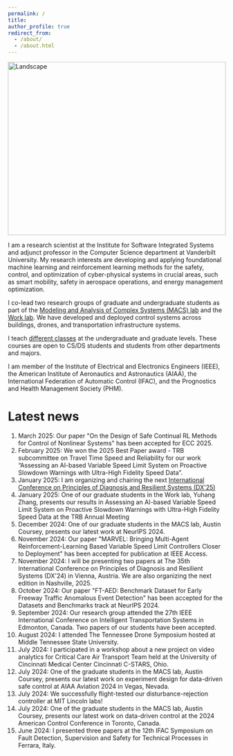 ```yaml
---
permalink: /
title: 
author_profile: true
redirect_from: 
  - /about/
  - /about.html
---
```


<img src="{{ '/images/landscape-min.jpeg' | relative_url }}" alt="Landscape" style="width: 100%; max-height: 400px; object-fit: cover;">

I am a research scientist at the Institute for Software Integrated Systems and adjunct professor in the Computer Science department at Vanderbilt University. My research interests are developing and applying foundational machine learning and reinforcement learning methods for the safety, control, and optimization of cyber-physical systems in crucial areas, such as smart mobility, safety in aerospace operations, and energy management optimization. 

I co-lead two research groups of graduate and undergraduate students as part of the [Modeling and Analysis of Complex Systems (MACS) lab](https://lab.vanderbilt.edu/vumacs/) and the [Work lab](https://lab-work.github.io). We have developed  and deployed control systems across buildings, drones, and transportation infrastructure systems. 

I teach [different classes](https://marcosqg.github.io/teaching/) at the undergraduate and graduate levels. These courses are open to CS/DS students and students from other departments and majors. 

I am member of the Institute of Electrical and Electronics Engineers (IEEE), the American Institute of Aeronautics and Astronautics (AIAA), the International Federation of Automatic Control (IFAC), and the Prognostics and Health Management Society (PHM).


Latest news
======
1. March 2025: Our paper "On the Design of Safe Continual RL Methods for Control of Nonlinear Systems" has been accepted for ECC 2025.
1. February 2025: We won the 2025 Best Paper award - TRB subcommittee on Travel Time Speed and Reliability for our work “Assessing an AI-based Variable Speed Limit System on Proactive Slowdown Warnings with Ultra-High Fidelity Speed Data”.
1. January 2025: I am organizing and chairing the next [International Conference on Principles of Diagnosis and Resilient Systems (DX'25)](https://conf.researchr.org/home/dx-2025)
1. January 2025: One of our graduate students in the Work lab, Yuhang Zhang, presents our results in Assessing an AI-based Variable Speed Limit System on Proactive Slowdown Warnings with Ultra-High Fidelity Speed Data at the TRB Annual Meeting
1. December 2024: One of our graduate students in the MACS lab, Austin Coursey, presents our latest work at NeurIPS 2024.
1. November 2024: Our paper "MARVEL: Bringing Multi-Agent Reinforcement-Learning Based Variable Speed Limit Controllers Closer to Deployment" has been accepted for publication at IEEE Access.
1. November 2024: I will be presenting two papers at The 35th International Conference on Principles of Diagnosis and Resilient Systems (DX'24) in Vienna, Austria. We are also organizing the next edition in Nashville, 2025. 
1. October 2024: Our paper "FT-AED: Benchmark Dataset for Early Freeway Traffic Anomalous Event Detection" has been accepted for the Datasets and Benchmarks track at NeurIPS 2024.
1. September 2024: Our research group attended the 27th IEEE International Conference on Intelligent Transportation Systems in Edmonton, Canada. Two papers of our students have been accepted.
1. August 2024: I attended The Tennessee Drone Symposium hosted at Middle Tennessee State University.
1. July 2024: I participated in a workshop about a new project on video analytics for Critical Care Air Transport Team held at the University of Cincinnati Medical Center Cincinnati C-STARS, Ohio.
1. July 2024: One of the graduate students in the MACS lab, Austin Coursey, presents our latest work on experiment design for data-driven safe control at AIAA Aviation 2024 in Vegas, Nevada.
1. July 2024: We successfully flight-tested our disturbance-rejection controller at MIT Lincoln labs! 
1. July 2024: One of the graduate students in the MACS lab, Austin Coursey, presents our latest work on data-driven control at the 2024 American Control Conference in Toronto, Canada.
1. June 2024: I presented three papers at the 12th IFAC Symposium on Fault Detection, Supervision and Safety for Technical Processes in Ferrara, Italy.